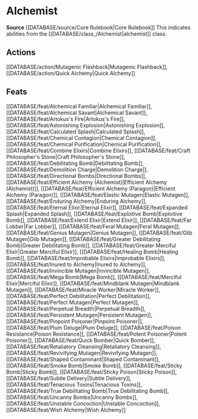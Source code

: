 ﻿---
id: '7'
name: Alchemist
rarity: Common
source: '[[DATABASE/source/Core Rulebook|Core Rulebook]]'
trait:
- Alchemist
type: Trait

---
# Alchemist

**Source** [[DATABASE/source/Core Rulebook|Core Rulebook]] 
This indicates abilities from the [[DATABASE/class_/Alchemist|alchemist]] class.

## Actions

[[DATABASE/action/Mutagenic Flashback|Mutagenic Flashback]], [[DATABASE/action/Quick Alchemy|Quick Alchemy]]

## Feats

[[DATABASE/feat/Alchemical Familiar|Alchemical Familiar]], [[DATABASE/feat/Alchemical Savant|Alchemical Savant]], [[DATABASE/feat/Artokus's Fire|Artokus's Fire]], [[DATABASE/feat/Astonishing Explosion|Astonishing Explosion]], [[DATABASE/feat/Calculated Splash|Calculated Splash]], [[DATABASE/feat/Chemical Contagion|Chemical Contagion]], [[DATABASE/feat/Chemical Purification|Chemical Purification]], [[DATABASE/feat/Combine Elixirs|Combine Elixirs]], [[DATABASE/feat/Craft Philosopher's Stone|Craft Philosopher's Stone]], [[DATABASE/feat/Debilitating Bomb|Debilitating Bomb]], [[DATABASE/feat/Demolition Charge|Demolition Charge]], [[DATABASE/feat/Directional Bombs|Directional Bombs]], [[DATABASE/feat/Efficient Alchemy (Alchemist)|Efficient Alchemy (Alchemist)]], [[DATABASE/feat/Efficient Alchemy (Paragon)|Efficient Alchemy (Paragon)]], [[DATABASE/feat/Elastic Mutagen|Elastic Mutagen]], [[DATABASE/feat/Enduring Alchemy|Enduring Alchemy]], [[DATABASE/feat/Eternal Elixir|Eternal Elixir]], [[DATABASE/feat/Expanded Splash|Expanded Splash]], [[DATABASE/feat/Exploitive Bomb|Exploitive Bomb]], [[DATABASE/feat/Extend Elixir|Extend Elixir]], [[DATABASE/feat/Far Lobber|Far Lobber]], [[DATABASE/feat/Feral Mutagen|Feral Mutagen]], [[DATABASE/feat/Genius Mutagen|Genius Mutagen]], [[DATABASE/feat/Glib Mutagen|Glib Mutagen]], [[DATABASE/feat/Greater Debilitating Bomb|Greater Debilitating Bomb]], [[DATABASE/feat/Greater Merciful Elixir|Greater Merciful Elixir]], [[DATABASE/feat/Healing Bomb|Healing Bomb]], [[DATABASE/feat/Improbable Elixirs|Improbable Elixirs]], [[DATABASE/feat/Inured to Alchemy|Inured to Alchemy]], [[DATABASE/feat/Invincible Mutagen|Invincible Mutagen]], [[DATABASE/feat/Mega Bomb|Mega Bomb]], [[DATABASE/feat/Merciful Elixir|Merciful Elixir]], [[DATABASE/feat/Mindblank Mutagen|Mindblank Mutagen]], [[DATABASE/feat/Miracle Worker|Miracle Worker]], [[DATABASE/feat/Perfect Debilitation|Perfect Debilitation]], [[DATABASE/feat/Perfect Mutagen|Perfect Mutagen]], [[DATABASE/feat/Perpetual Breadth|Perpetual Breadth]], [[DATABASE/feat/Persistent Mutagen|Persistent Mutagen]], [[DATABASE/feat/Pinpoint Poisoner|Pinpoint Poisoner]], [[DATABASE/feat/Plum Deluge|Plum Deluge]], [[DATABASE/feat/Poison Resistance|Poison Resistance]], [[DATABASE/feat/Potent Poisoner|Potent Poisoner]], [[DATABASE/feat/Quick Bomber|Quick Bomber]], [[DATABASE/feat/Retaliatory Cleansing|Retaliatory Cleansing]], [[DATABASE/feat/Revivifying Mutagen|Revivifying Mutagen]], [[DATABASE/feat/Shaped Contaminant|Shaped Contaminant]], [[DATABASE/feat/Smoke Bomb|Smoke Bomb]], [[DATABASE/feat/Sticky Bomb|Sticky Bomb]], [[DATABASE/feat/Sticky Poison|Sticky Poison]], [[DATABASE/feat/Subtle Delivery|Subtle Delivery]], [[DATABASE/feat/Tenacious Toxins|Tenacious Toxins]], [[DATABASE/feat/True Debilitating Bomb|True Debilitating Bomb]], [[DATABASE/feat/Uncanny Bombs|Uncanny Bombs]], [[DATABASE/feat/Unstable Concoction|Unstable Concoction]], [[DATABASE/feat/Wish Alchemy|Wish Alchemy]]